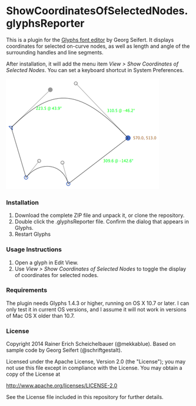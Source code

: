 # ShowCoordinatesOfSelectedNodes.glyphsReporter

This is a plugin for the [Glyphs font editor](http://glyphsapp.com/) by Georg Seifert.
It displays coordinates for selected on-curve nodes, as well as length and angle of the surrounding handles and line segments.

After installation, it will add the menu item *View > Show Coordinates of Selected Nodes*.
You can set a keyboard shortcut in System Preferences.

![Coordinates are displayed for selected nodes.](ShowCoordinatesOfSelectedNodes.png "Show Coordinates Screenshot")

### Installation

1. Download the complete ZIP file and unpack it, or clone the repository.
2. Double click the .glyphsReporter file. Confirm the dialog that appears in Glyphs.
3. Restart Glyphs

### Usage Instructions

1. Open a glyph in Edit View.
2. Use *View > Show Coordinates of Selected Nodes* to toggle the display of coordinates for selected nodes.

### Requirements

The plugin needs Glyphs 1.4.3 or higher, running on OS X 10.7 or later. I can only test it in current OS versions, and I assume it will not work in versions of Mac OS X older than 10.7.

### License

Copyright 2014 Rainer Erich Scheichelbauer (@mekkablue).
Based on sample code by Georg Seifert (@schriftgestalt).

Licensed under the Apache License, Version 2.0 (the "License");
you may not use this file except in compliance with the License.
You may obtain a copy of the License at

http://www.apache.org/licenses/LICENSE-2.0

See the License file included in this repository for further details.
